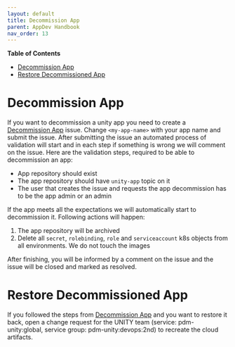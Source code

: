 ```yaml
---
layout: default
title: Decommission App
parent: AppDev Handbook
nav_order: 13
---
```


**Table of Contents**

<!-- START doctoc generated TOC please keep comment here to allow auto update -->
<!-- DON'T EDIT THIS SECTION, INSTEAD RE-RUN doctoc TO UPDATE -->

- [Decommission App](#decommission-app)
- [Restore Decommissioned App](#restore-decommissioned-app)

<!-- END doctoc generated TOC please keep comment here to allow auto update -->

# Decommission App

If you want to decommission a unity app you need to create a [Decommission App][Decommission App] issue.
Change `<my-app-name>` with your app name and submit the issue.
After submitting the issue an automated process of validation will start and in each step if something is wrong we will comment on the issue.
Here are the validation steps, required to be able to decommission an app:
* App repository should exist
* The app repository should have `unity-app` topic on it
* The user that creates the issue and requests the app decommission has to be the app admin or an admin

If the app meets all the expectations we will automatically start to decommission it. Following actions will happen:
1. The app repository will be archived
2. Delete all `secret`, `rolebinding`, `role` and `serviceaccount`  k8s objects from all environments. We do not touch the images

After finishing, you will be informed by a comment on the issue and the issue will be closed and marked as resolved.

# Restore Decommissioned App

If you followed the steps from [Decommission App](#decommission-app) and you want to restore it back, open a change request for the UNITY team (service: pdm-unity:global, service group: pdm-unity:devops:2nd) to recreate the cloud artifacts.

[Decommission App]: https://atc-github.azure.cloud.bmw/UNITY/unity/issues/new?assignees=&labels=decommission+app%2C+waiting+for+review&template=decommission-app.md&title=Decommission+UNITY+App
